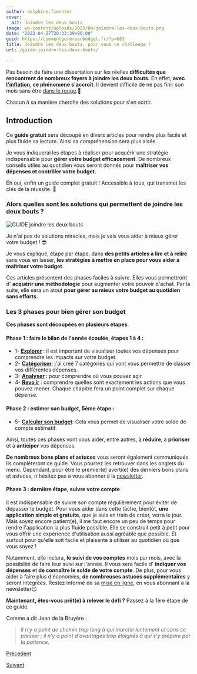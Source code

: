 ```yaml
---
author: delphine.fiechter
cover:
  alt: Joindre les deux bouts
image: wp-content/uploads/2023/04/joindre-les-deux-bouts.png
date: "2023-04-27T20:33:39+00:00"
guid: https://commentgerersonbudget.fr/?p=683
title: Joindre les deux bouts, pour vous un challenge ?
url: /guide-joindre-les-deux-bouts/

---
```

Pas besoin de faire une dissertation sur les réelles **difficultés que rencontrent de nombreux foyers à joindre les deux bouts.** En effet, **avec [l'inflation](https://www.lafinancepourtous.com/2022/06/28/quel-est-limpact-de-linflation-sur-les-menages/ "l'inflation"), ce phénomène s'accroît**. Il devient difficile de ne pas finir son mois sans être [dans le rouge](https://commentgerersonbudget.fr/menages-dans-le-rouge/ "Ménages dans le rouge").🥴

Chacun à sa manière cherche des solutions pour s'en sortir.

## Introduction

Ce **guide gratuit** sera découpé en divers articles pour rendre plus facile et plus fluide sa lecture. Ainsi sa compréhension sera plus aisée.

Je vous indiquerai les étapes à réaliser pour acquérir une stratégie indispensable pour **gérer votre budget efficacement**. De nombreux conseils utiles au quotidien vous seront donnés pour **maîtriser vos dépenses et contrôler votre budget.**

Eh oui, enfin un guide complet gratuit ! Accessible à tous, qui transmet les clés de la réussite. 🔧

### Alors quelles sont les solutions qui permettent de joindre les deux bouts ?

![GUIDE joindre les deux bouts](https://commentgerersonbudget.fr/wp-content/uploads/2023/04/guide-joindre-les-deux-bouts-1024x789.png)

Je n'ai pas de solutions miracles, mais je vais vous aider à mieux gérer votre budget ! 😎

Je vous explique, étape par étape, dans **des petits articles à lire et à relire** sans vous en lasser, **les stratégies à mettre en place pour vous aider à maîtriser votre budget**.

Ces articles présentent des phases faciles à suivre. Elles vous permettront d' **acquérir une méthodologie** pour augmenter votre pouvoir d'achat. Par la suite, elle sera un atout **pour gérer au mieux votre budget au quotidien sans efforts.**

### Les 3 phases pour bien gérer son budget

**Ces phases sont découpées en plusieurs étapes**.

#### Phase 1 : faire le bilan de l'année écoulée, étapes 1 à 4 :

- 1- [**Explorer**](https://commentgerersonbudget.fr/guide-1-explorer-vos-depenses/ "explorer") : il est important de visualiser toutes vos dépenses pour comprendre les impacts sur votre budget.
- 2- **[Catégoriser](https://commentgerersonbudget.fr/guide-2-categoriser-vos-depenses/ "catégoriser")**: j'ai créé 7 catégories qui vont vous permettre de classer vos différentes dépenses.
- 3- **[Analyser](https://commentgerersonbudget.fr/guide-3-analyser-vos-depenses/ "") :** pour comprendre où vous pouvez agir.
- 4- **[**Revo** ir](https://commentgerersonbudget.fr/guide-4-revoir-vos-depenses "")** : comprendre quelles sont exactement les actions que vous pouvez mener. Chaque chapitre fera un point complet sur chaque dépense.

#### Phase 2 : estimer son budget, 5ème étape :

- 5- **[Calculer son budget](http://commentgerersonbudget.fr/guide-5-calculer-son-budget "Calculer son budget")**: Cela vous permet de visualiser votre solde de compte estimatif.

Ainsi, toutes ces phases vont vous aider, entre autres, à **réduire**, à **prioriser** et à **anticiper** vos dépenses.

**De nombreux bons plans et astuces** vous seront également communiqués. Ils compléteront ce guide. Vous pourrez les retrouver dans les onglets du menu. Cependant, pour être le premier(e) averti(e) des derniers bons plans et astuces, n'hésitez pas à vous abonner à la [newsletter](https://commentgerersonbudget.fr/s-abonner-a-la-newsletter/ "newsletter").

#### Phase 3 : dernière étape, suivre votre compte

Il est indispensable de suivre son compte régulièrement pour éviter de dépasser le budget. Pour vous aider dans cette tâche, bientôt, **une application simple et gratuite**, que je suis en train de créer, verra le jour. Mais soyez encore patient(e), il me faut encore un peu de temps pour rendre l'application la plus fluide possible. Elle se construit petit à petit pour vous offrir une expérience d'utilisation aussi agréable que possible. Et surtout pour qu'elle soit facile et plaisante à utiliser au quotidien où que vous soyez !

Notamment, elle inclura, **le suivi de vos comptes** mois par mois, avec la possibilité de faire leur suivi sur l'année. Il vous sera facile d' **indiquer vos dépenses** et **de connaître le solde de votre compte**. De plus, pour vous aider à faire plus d'économies, **de nombreuses astuces supplémentaires** y seront intégrées. Restez informé de sa [mise en ligne](http://commentgerersonbudget.fr/s-abonner-a-la-newsletter/ "inscription à la newsletter"), en vous abonnant à la newsletter😉

**Maintenant, êtes-vous prêt(e) à relever le défi ?** Passez à la 1ère étape de ce guide.

Comme a dit Jean de la Bruyère :

> _Il n'y a point de chemin trop long à qui marche lentement et sans se presser ; il n'y a point d'avantages trop éloignés à qui s'y prépare par la patience_.

[Précédent](https://commentgerersonbudget.fr/guide-gratuit-comment-gerer-son-budget/ "Enfin un guide gratuit : comment gérer son budget ?")

[Suivant](https://commentgerersonbudget.fr/guide-1-explorer-vos-depenses/ "")
